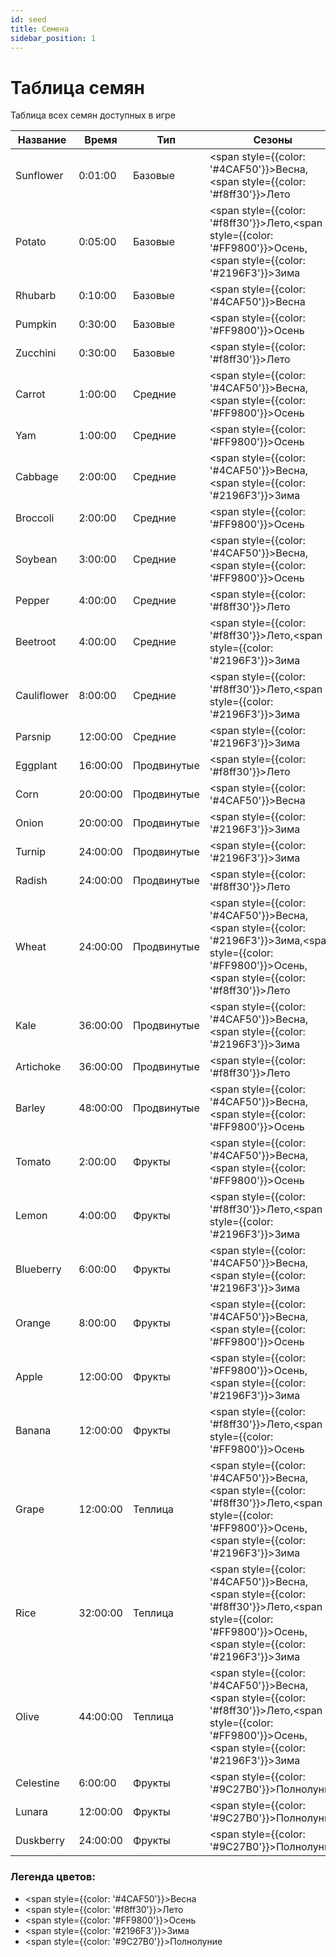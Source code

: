 ```yaml
---
id: seed
title: Семена
sidebar_position: 1
---
```


# Таблица семян

Таблица всех семян доступных в игре

| Название | Время | Тип | Сезоны |
|----------|-------|-----|---------|
| Sunflower | 0:01:00 | Базовые | <span style={{color: '#4CAF50'}}>Весна</span>,<span style={{color: '#f8ff30'}}>Лето</span> |
| Potato | 0:05:00 | Базовые | <span style={{color: '#f8ff30'}}>Лето</span>,<span style={{color: '#FF9800'}}>Осень</span>,<span style={{color: '#2196F3'}}>Зима</span> |
| Rhubarb | 0:10:00 | Базовые | <span style={{color: '#4CAF50'}}>Весна</span> |
| Pumpkin | 0:30:00 | Базовые | <span style={{color: '#FF9800'}}>Осень</span> |
| Zucchini | 0:30:00 | Базовые | <span style={{color: '#f8ff30'}}>Лето</span> |
| Carrot | 1:00:00 | Средние | <span style={{color: '#4CAF50'}}>Весна</span>,<span style={{color: '#FF9800'}}>Осень</span> |
| Yam | 1:00:00 | Средние | <span style={{color: '#FF9800'}}>Осень</span> |
| Cabbage | 2:00:00 | Средние | <span style={{color: '#4CAF50'}}>Весна</span>,<span style={{color: '#2196F3'}}>Зима</span> |
| Broccoli | 2:00:00 | Средние | <span style={{color: '#FF9800'}}>Осень</span> |
| Soybean | 3:00:00 | Средние | <span style={{color: '#4CAF50'}}>Весна</span>,<span style={{color: '#FF9800'}}>Осень</span> |
| Pepper | 4:00:00 | Средние | <span style={{color: '#f8ff30'}}>Лето</span> |
| Beetroot | 4:00:00 | Средние | <span style={{color: '#f8ff30'}}>Лето</span>,<span style={{color: '#2196F3'}}>Зима</span> |
| Cauliflower | 8:00:00 | Средние | <span style={{color: '#f8ff30'}}>Лето</span>,<span style={{color: '#2196F3'}}>Зима</span> |
| Parsnip | 12:00:00 | Средние | <span style={{color: '#2196F3'}}>Зима</span> |
| Eggplant | 16:00:00 | Продвинутые | <span style={{color: '#f8ff30'}}>Лето</span> |
| Corn | 20:00:00 | Продвинутые | <span style={{color: '#4CAF50'}}>Весна</span> |
| Onion | 20:00:00 | Продвинутые | <span style={{color: '#2196F3'}}>Зима</span> |
| Turnip | 24:00:00 | Продвинутые | <span style={{color: '#2196F3'}}>Зима</span> |
| Radish | 24:00:00 | Продвинутые | <span style={{color: '#f8ff30'}}>Лето</span> |
| Wheat | 24:00:00 | Продвинутые | <span style={{color: '#4CAF50'}}>Весна</span>,<span style={{color: '#2196F3'}}>Зима</span>,<span style={{color: '#FF9800'}}>Осень</span>,<span style={{color: '#f8ff30'}}>Лето</span> |
| Kale | 36:00:00 | Продвинутые | <span style={{color: '#4CAF50'}}>Весна</span>,<span style={{color: '#2196F3'}}>Зима</span> |
| Artichoke | 36:00:00 | Продвинутые | <span style={{color: '#f8ff30'}}>Лето</span> |
| Barley | 48:00:00 | Продвинутые | <span style={{color: '#4CAF50'}}>Весна</span>, <span style={{color: '#FF9800'}}>Осень</span> |
| Tomato | 2:00:00 | Фрукты | <span style={{color: '#4CAF50'}}>Весна</span>, <span style={{color: '#FF9800'}}>Осень</span> |
| Lemon | 4:00:00 | Фрукты | <span style={{color: '#f8ff30'}}>Лето</span>,<span style={{color: '#2196F3'}}>Зима</span> |
| Blueberry | 6:00:00 | Фрукты | <span style={{color: '#4CAF50'}}>Весна</span>,<span style={{color: '#2196F3'}}>Зима</span> |
| Orange | 8:00:00 | Фрукты | <span style={{color: '#4CAF50'}}>Весна</span>,<span style={{color: '#FF9800'}}>Осень</span> |
| Apple | 12:00:00 | Фрукты | <span style={{color: '#FF9800'}}>Осень</span>,<span style={{color: '#2196F3'}}>Зима</span> |
| Banana | 12:00:00 | Фрукты | <span style={{color: '#f8ff30'}}>Лето</span>,<span style={{color: '#FF9800'}}>Осень</span> |
| Grape | 12:00:00 | Теплица | <span style={{color: '#4CAF50'}}>Весна</span>,<span style={{color: '#f8ff30'}}>Лето</span>,<span style={{color: '#FF9800'}}>Осень</span>,<span style={{color: '#2196F3'}}>Зима</span> |
| Rice | 32:00:00 | Теплица |  <span style={{color: '#4CAF50'}}>Весна</span>,<span style={{color: '#f8ff30'}}>Лето</span>,<span style={{color: '#FF9800'}}>Осень</span>,<span style={{color: '#2196F3'}}>Зима</span> |
| Olive | 44:00:00 | Теплица | <span style={{color: '#4CAF50'}}>Весна</span>,<span style={{color: '#f8ff30'}}>Лето</span>,<span style={{color: '#FF9800'}}>Осень</span>,<span style={{color: '#2196F3'}}>Зима</span> |
| Celestine | 6:00:00 | Фрукты | <span style={{color: '#9C27B0'}}>Полнолуние</span> |
| Lunara | 12:00:00 | Фрукты | <span style={{color: '#9C27B0'}}>Полнолуние</span> |
| Duskberry | 24:00:00 | Фрукты | <span style={{color: '#9C27B0'}}>Полнолуние</span> |

### Легенда цветов:
- <span style={{color: '#4CAF50'}}>Весна</span>
- <span style={{color: '#f8ff30'}}>Лето</span>
- <span style={{color: '#FF9800'}}>Осень</span>
- <span style={{color: '#2196F3'}}>Зима</span>
- <span style={{color: '#9C27B0'}}>Полнолуние</span>